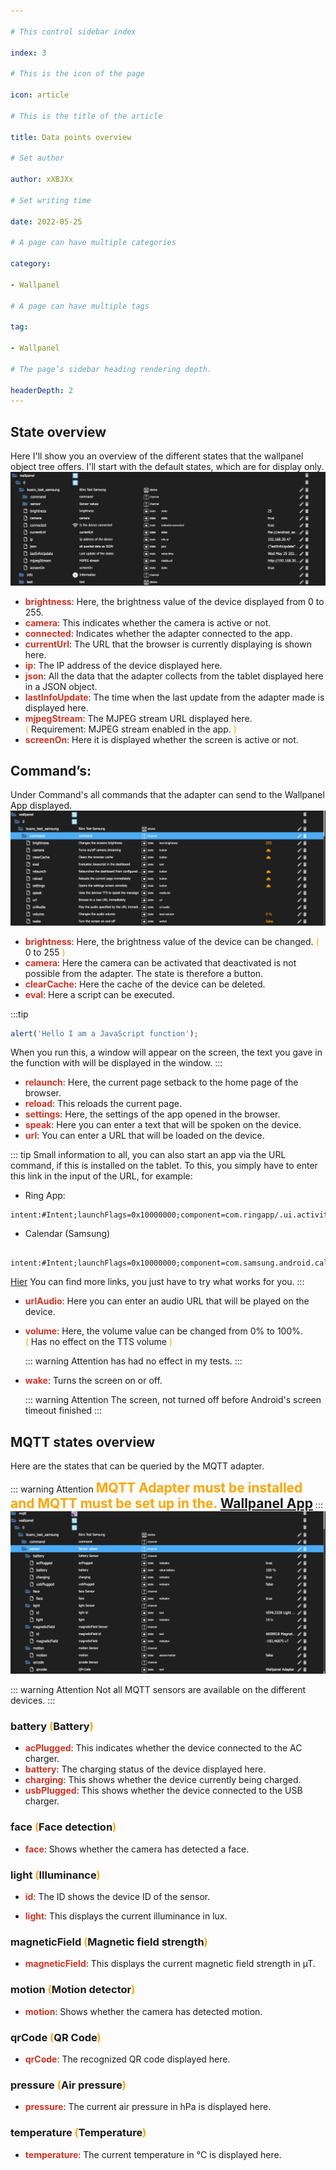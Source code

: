 ```yaml
---

# This control sidebar index

index: 3

# This is the icon of the page

icon: article

# This is the title of the article

title: Data points overview

# Set author

author: xXBJXx

# Set writing time

date: 2022-05-25

# A page can have multiple categories

category:

- Wallpanel

# A page can have multiple tags

tag:

- Wallpanel

# The page’s sidebar heading rendering depth.

headerDepth: 2
---
```


## State overview

Here I'll show you an overview of the different states that the wallpanel object tree offers.
I'll start with the default states, which are for display only.
![wallpanel Objekts](../.vuepress/public/media/wallpanel/wallpanelObjekts.png)

* <span style="color:#cf3424; fontSize:1.1em; font-weight:bold">brightness</span>: Here, the brightness value of the device displayed from 0 to 255.
* <span style="color:#cf3424; fontSize:1.1em; font-weight:bold">camera</span>: This indicates whether the camera is active or not.
* <span style="color:#cf3424; fontSize:1.1em; font-weight:bold">connected</span>: Indicates whether the adapter connected to the app.
* <span style="color:#cf3424; fontSize:1.1em; font-weight:bold">currentUrl</span>: The URL that the browser is currently displaying is shown here.
* <span style="color:#cf3424; fontSize:1.1em; font-weight:bold">ip</span>: The IP address of the device displayed here.
* <span style="color:#cf3424; fontSize:1.1em; font-weight:bold">json</span>: All the data that the adapter collects from the tablet displayed here in a JSON object.
* <span style="color:#cf3424; fontSize:1.1em; font-weight:bold">lastInfoUpdate</span>: The time when the last update from the adapter made is displayed here.
* <span style="color:#cf3424; fontSize:1.1em; font-weight:bold">mjpegStream</span>: The MJPEG stream URL displayed here.<br>
  <span style="color:#ffa500">(</span> Requirement: MJPEG stream enabled in the app. <span style="color:#ffa500">)</span>
* <span style="color:#cf3424; fontSize:1.1em; font-weight:bold">screenOn</span>: Here it is displayed whether the screen is active or not.

## Command’s:

Under Command's all commands that the adapter can send to the Wallpanel App displayed.
![wallpanel-command](../.vuepress/public/media/wallpanel/wallpanel-command.png)

* <span style="color:#cf3424; fontSize:1.1em; font-weight:bold">brightness</span>: Here, the brightness value of the device can be changed.
  <span style="color:#ffa500">(</span> 0 to 255 <span style="color:#ffa500">)</span>
* <span style="color:#cf3424; fontSize:1.1em; font-weight:bold">camera</span>: Here the camera can be activated that deactivated is not possible from the adapter. The state is
  therefore a button.
* <span style="color:#cf3424; fontSize:1.1em; font-weight:bold">clearCache</span>: Here the cache of the device can be deleted.
* <span style="color:#cf3424; fontSize:1.1em; font-weight:bold">eval</span>: Here a script can be executed.

:::tip

  ```js 
  alert('Hello I am a JavaScript function');
  ```

When you run this, a window will appear on the screen, the text you gave in the function with will be displayed in the window.
:::

* <span style="color:#cf3424; fontSize:1.1em; font-weight:bold">relaunch</span>: Here, the current page setback to the home page of the browser.
* <span style="color:#cf3424; fontSize:1.1em; font-weight:bold">reload</span>: This reloads the current page.
* <span style="color:#cf3424; fontSize:1.1em; font-weight:bold">settings</span>: Here, the settings of the app opened in the browser.
* <span style="color:#cf3424; fontSize:1.1em; font-weight:bold">speak</span>: Here you can enter a text that will be spoken on the device.
* <span style="color:#cf3424; fontSize:1.1em; font-weight:bold">url</span>: You can enter a URL that will be loaded on the device.

::: tip
Small information to all, you can also start an app via the URL command, if this is installed on the tablet.
To this, you simply have to enter this link in the input of the URL, for example:

* Ring App:

``` 
intent:#Intent;launchFlags=0x10000000;component=com.ringapp/.ui.activities.LoginActivity;end 
```

* Calendar (Samsung)

``` 
  intent:#Intent;launchFlags=0x10000000;component=com.samsung.android.calendar/com.android.calendar.AllInOneActivity;end
```

[Hier](https://tinyurl.com/2qnqodkq) You can find more links, you just have to try what works for you.
:::

* <span style="color:#cf3424; fontSize:1.1em; font-weight:bold">urlAudio</span>: Here you can enter an audio URL that will be played on the device.
* <span style="color:#cf3424; fontSize:1.1em; font-weight:bold">volume</span>: Here, the volume value can be changed from 0% to 100%. <br> <span style="color:#ffa500">
  (</span> Has no effect on the TTS volume <span style="color:#ffa500">)</span>

  ::: warning Attention
  has had no effect in my tests.
  :::

* <span style="color:#cf3424; fontSize:1.1em; font-weight:bold">wake</span>: Turns the screen on or off.

  ::: warning Attention
  The screen, not turned off before Android's screen timeout finished
  :::

## MQTT states overview

Here are the states that can be queried by the MQTT adapter.

::: warning Attention
<span style="color:orange; font-size:1.5em; font-weight: bold" >MQTT Adapter must be installed and MQTT must be set up in
the. [Wallpanel App](/wallpanel/app/mqtt-settings)</span>
:::
![wallpanel-mqtt-sensor](../.vuepress/public/media/wallpanel/wallpanel-mqtt-sensor.png)

::: warning Attention
Not all MQTT sensors are available on the different devices.
:::

### battery <span style="color:#ffa500">(</span>Battery<span style="color:#ffa500">)</span>

* <span style="color:#cf3424; fontSize:1.1em; font-weight:bold">acPlugged</span>: This indicates whether the device connected to the AC charger.
* <span style="color:#cf3424; fontSize:1.1em; font-weight:bold">battery</span>: The charging status of the device displayed here.
* <span style="color:#cf3424; fontSize:1.1em; font-weight:bold">charging</span>: This shows whether the device currently being charged.
* <span style="color:#cf3424; fontSize:1.1em; font-weight:bold">usbPlugged</span>: This shows whether the device connected to the USB charger.

### face <span style="color:#ffa500">(</span>Face detection<span style="color:#ffa500">)</span>

* <span style="color:#cf3424; fontSize:1.1em; font-weight:bold">face</span>: Shows whether the camera has detected a face.

### light <span style="color:#ffa500">(</span>Illuminance<span style="color:#ffa500">)</span>

* <span style="color:#cf3424; fontSize:1.1em; font-weight:bold">id</span>: The ID shows the device ID of the sensor.

* <span style="color:#cf3424; fontSize:1.1em; font-weight:bold">light</span>: This displays the current illuminance in lux.

### magneticField <span style="color:#ffa500">(</span>Magnetic field strength<span style="color:#ffa500">)</span>

* <span style="color:#cf3424; fontSize:1.1em; font-weight:bold">magneticField</span>: This displays the current magnetic field strength in µT.

### motion <span style="color:#ffa500">(</span>Motion detector<span style="color:#ffa500">)</span>

* <span style="color:#cf3424; fontSize:1.1em; font-weight:bold">motion</span>: Shows whether the camera has detected motion.

### qrCode <span style="color:#ffa500">(</span>QR Code<span style="color:#ffa500">)</span>

* <span style="color:#cf3424; fontSize:1.1em; font-weight:bold">qrCode</span>: The recognized QR code displayed here.

### pressure <span style="color:#ffa500">(</span>Air pressure<span style="color:#ffa500">)</span>

* <span style="color:#cf3424; fontSize:1.1em; font-weight:bold">pressure</span>: The current air pressure in hPa is displayed here.

### temperature <span style="color:#ffa500">(</span>Temperature<span style="color:#ffa500">)</span>

* <span style="color:#cf3424; fontSize:1.1em; font-weight:bold">temperature</span>: The current temperature in °C is displayed here.